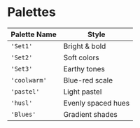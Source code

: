 # Palettes

| Palette Name | Style              |
| ------------ | ------------------ |
| `'Set1'`     | Bright & bold      |
| `'Set2'`     | Soft colors        |
| `'Set3'`     | Earthy tones       |
| `'coolwarm'` | Blue-red scale     |
| `'pastel'`   | Light pastel       |
| `'husl'`     | Evenly spaced hues |
| `'Blues'`    | Gradient shades    |
